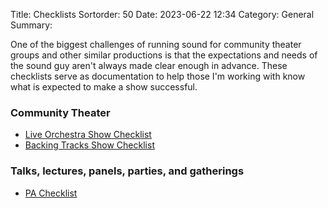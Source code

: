 Title: Checklists
Sortorder: 50
Date: 2023-06-22 12:34
Category: General
Summary: 

One of the biggest challenges of running sound for community theater groups and other similar productions is that the expectations and needs of the sound guy aren't always made clear enough in advance. These checklists serve as documentation to help those I'm working with know what is expected to make a show successful.

### Community Theater
* [Live Orchestra Show Checklist](./live-orchestra-show-checklist.html)
* [Backing Tracks Show Checklist](./backing-track-show-checklist.html)

### Talks, lectures, panels, parties, and gatherings
* [PA Checklist](./pa-checklist.html)
